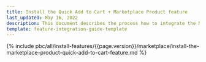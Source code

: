 ```yaml
---
title: Install the Quick Add to Cart + Marketplace Product feature
last_updated: May 16, 2022
description: This document describes the process how to integrate the Marketplace Product + Quick Add to Cart feature into a Spryker project.
template: feature-integration-guide-template
---
```


{% include pbc/all/install-features/{{page.version}}/marketplace/install-the-marketplace-product-quick-add-to-cart-feature.md %} <!-- To edit, see /_includes/pbc/all/install-features/202311.0/marketplace/install-the-marketplace-product-quick-add-to-cart-feature.md -->
